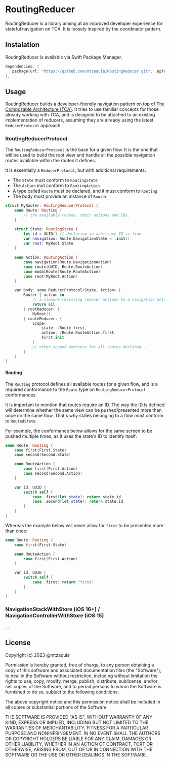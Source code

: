 # RoutingReducer

RoutingReducer is a library aiming at an improved developer experience for stateful navigation on TCA. It is loosely inspired by the coordinator pattern.

## Instalation

RoutingReducer is available via Swift Package Manager.

```swift
dependencies: [
  .package(url: "https://github.com/mtzaquia/RoutingReducer.git", .upToNextMajor(from: "0.0.9")),
],
```

## Usage

RoutingReducer builds a developer-friendly navigation pattern on top of [The Composable Architecture (TCA)](https://github.com/pointfreeco/swift-composable-architecture). It tries to use familiar concepts for those already working with TCA, and is designed to be attached to an existing implementation of reducers, assuming they are already using the latest `ReducerProtocol` approach. 

### RoutingReducerProtocol

The `RoutingReducerProtocol` is the base for a given flow. It is the one that will be used to build the root view and handle all the possible navigation routes available within the routes it defines.

It is essentially a `ReducerProtocol`, but with additional requirements:
- The `State` must conform to `RoutingState`
- The `Action` mut conform to `RoutingAction`
- A type called `Route` must be declared, and it must conform to `Routing`
- The body must provide an instance of `Router`

```swift
struct MyRouter: RoutingReducerProtocol {
    enum Route: Routing {
        // the available routes, their actions and IDs. 
    }

    struct State: RoutingState {
        let id = UUID() // declaring an arbitrary ID is fine.
        var navigation: Route.NavigationState = .init()
        var root: MyRoot.State
    }
    
    enum Action: RoutingAction {
        case navigation(Route.NavigationAction)
        case route(UUID, Route.RouteAction)
        case modalRoute(Route.RouteAction)
        case root(MyRoot.Action)
    }

    var body: some ReducerProtocol<State, Action> {
        Router { action in
            // a closure resolving reducer actions to a navigation action.
            return nil
        } rootReducer: {
            MyRoot()
        } routeReducer: {
            Scope(
                state: /Route.first,
                action: /Route.RouteAction.first,
                First.init
            )
            // other scoped reducers for all routes declared... 
        }
    }
}
```

#### Routing

The `Routing` protocol defines all available routes for a given flow, and is a required conformance to the `Route` type on `RoutingReducerProtocol` conformances.

It is important to mention that routes require an ID. The way the ID is defined will determine whether the same view can be pushed/presented more than once on the same flow. That's why states belonging to a flow must conform to `RoutedState`.

For example, the conformance below allows for the same screen to be pushed multiple times, as it uses the state's ID to identify itself:

```swift
enum Route: Routing {
    case first(First.State)
    case second(Second.State)

    enum RouteAction {
        case first(First.Action)
        case second(Second.Action)
    }

    var id: UUID {
        switch self {
            case .first(let state): return state.id
            case .second(let state): return state.id
        }
    }
}
``` 

Whereas the example below will never allow for `first` to be presented more than once:

```swift
enum Route: Routing {
    case first(First.State)

    enum RouteAction {
        case first(First.Action)
    }

    var id: UUID {
        switch self {
            case .first: return "first"
        }
    }
}
```

### NavigationStackWithStore (iOS 16+) / NavigationControllerWithStore (iOS 15)

_..._

## License

Copyright (c) 2023 @mtzaquia

Permission is hereby granted, free of charge, to any person obtaining a copy
of this software and associated documentation files (the "Software"), to deal
in the Software without restriction, including without limitation the rights
to use, copy, modify, merge, publish, distribute, sublicense, and/or sell
copies of the Software, and to permit persons to whom the Software is
furnished to do so, subject to the following conditions:

The above copyright notice and this permission notice shall be included in all
copies or substantial portions of the Software.

THE SOFTWARE IS PROVIDED "AS IS", WITHOUT WARRANTY OF ANY KIND, EXPRESS OR
IMPLIED, INCLUDING BUT NOT LIMITED TO THE WARRANTIES OF MERCHANTABILITY,
FITNESS FOR A PARTICULAR PURPOSE AND NONINFRINGEMENT. IN NO EVENT SHALL THE
AUTHORS OR COPYRIGHT HOLDERS BE LIABLE FOR ANY CLAIM, DAMAGES OR OTHER
LIABILITY, WHETHER IN AN ACTION OF CONTRACT, TORT OR OTHERWISE, ARISING FROM,
OUT OF OR IN CONNECTION WITH THE SOFTWARE OR THE USE OR OTHER DEALINGS IN THE
SOFTWARE.
